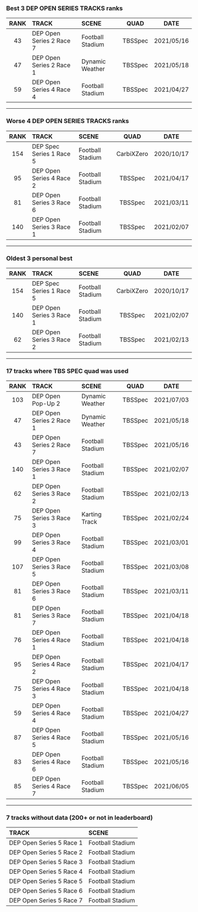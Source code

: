 ### Best 3 DEP OPEN SERIES TRACKS ranks
|RANK|TRACK|SCENE|QUAD|DATE|
|:---:|:---|:---|:---:|:---:|
|43|DEP Open Series 2 Race 7|Football Stadium|TBSSpec|2021/05/16|
|47|DEP Open Series 2 Race 1|Dynamic Weather|TBSSpec|2021/05/18|
|59|DEP Open Series 4 Race 4|Football Stadium|TBSSpec|2021/04/27|
---
### Worse 4 DEP OPEN SERIES TRACKS ranks
|RANK|TRACK|SCENE|QUAD|DATE|
|:---:|:---|:---|:---:|:---:|
|154|DEP Spec Series 1 Race 5|Football Stadium|CarbiXZero|2020/10/17|
|95|DEP Open Series 4 Race 2|Football Stadium|TBSSpec|2021/04/17|
|81|DEP Open Series 3 Race 6|Football Stadium|TBSSpec|2021/03/11|
|140|DEP Open Series 3 Race 1|Football Stadium|TBSSpec|2021/02/07|
---
### Oldest 3 personal best
|RANK|TRACK|SCENE|QUAD|DATE|
|:---:|:---|:---|:---:|:---:|
|154|DEP Spec Series 1 Race 5|Football Stadium|CarbiXZero|2020/10/17|
|140|DEP Open Series 3 Race 1|Football Stadium|TBSSpec|2021/02/07|
|62|DEP Open Series 3 Race 2|Football Stadium|TBSSpec|2021/02/13|
---
### 17 tracks where TBS SPEC quad was used
|RANK|TRACK|SCENE|QUAD|DATE|
|:---:|:---|:---|:---:|:---:|
|103|DEP Open Pop-Up 2|Dynamic Weather|TBSSpec|2021/07/03|
|47|DEP Open Series 2 Race 1|Dynamic Weather|TBSSpec|2021/05/18|
|43|DEP Open Series 2 Race 7|Football Stadium|TBSSpec|2021/05/16|
|140|DEP Open Series 3 Race 1|Football Stadium|TBSSpec|2021/02/07|
|62|DEP Open Series 3 Race 2|Football Stadium|TBSSpec|2021/02/13|
|75|DEP Open Series 3 Race 3|Karting Track|TBSSpec|2021/02/24|
|99|DEP Open Series 3 Race 4|Football Stadium|TBSSpec|2021/03/01|
|107|DEP Open Series 3 Race 5|Football Stadium|TBSSpec|2021/03/08|
|81|DEP Open Series 3 Race 6|Football Stadium|TBSSpec|2021/03/11|
|81|DEP Open Series 3 Race 7|Football Stadium|TBSSpec|2021/04/18|
|76|DEP Open Series 4 Race 1|Football Stadium|TBSSpec|2021/04/18|
|95|DEP Open Series 4 Race 2|Football Stadium|TBSSpec|2021/04/17|
|75|DEP Open Series 4 Race 3|Football Stadium|TBSSpec|2021/04/18|
|59|DEP Open Series 4 Race 4|Football Stadium|TBSSpec|2021/04/27|
|87|DEP Open Series 4 Race 5|Football Stadium|TBSSpec|2021/05/16|
|83|DEP Open Series 4 Race 6|Football Stadium|TBSSpec|2021/05/16|
|85|DEP Open Series 4 Race 7|Football Stadium|TBSSpec|2021/06/05|
---
### 7 tracks without data (200+ or not in leaderboard)
|TRACK|SCENE|
|:---|:---|
|DEP Open Series 5 Race 1|Football Stadium|
|DEP Open Series 5 Race 2|Football Stadium|
|DEP Open Series 5 Race 3|Football Stadium|
|DEP Open Series 5 Race 4|Football Stadium|
|DEP Open Series 5 Race 5|Football Stadium|
|DEP Open Series 5 Race 6|Football Stadium|
|DEP Open Series 5 Race 7|Football Stadium|

